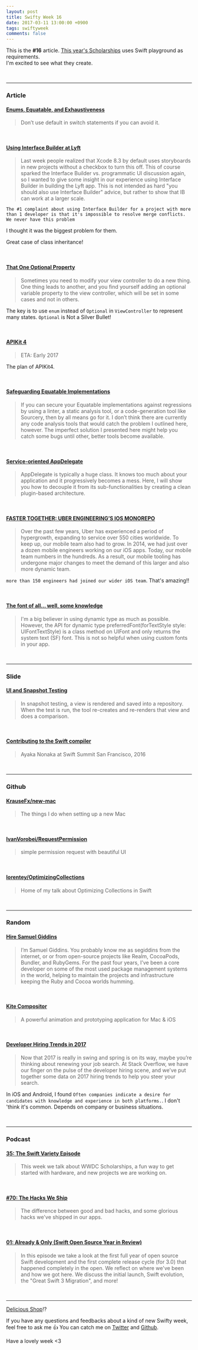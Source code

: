 ```yaml
---
layout: post
title: Swifty Week 16
date: 2017-03-11 13:00:00 +0900
tags: swiftyweek
comments: false
---
```


This is the **#16** article. [This year's Scholarships](https://developer.apple.com/wwdc/scholarships/) uses Swift playground as requirements.  
I'm excited to see what they create.

<br>

---

### Article

#### [Enums, Equatable, and Exhaustiveness](https://oleb.net/blog/2017/03/enums-equatable-exhaustiveness/)

> Donʼt use default in switch statements if you can avoid it.

<br>

#### [Using Interface Builder at Lyft](http://scottberrevoets.com/2017/03/06/using-interface-builder-at-lyft/)

> Last week people realized that Xcode 8.3 by default uses storyboards in new projects without a checkbox to turn this off. This of course sparked the Interface Builder vs. programmatic UI discussion again, so I wanted to give some insight in our experience using Interface Builder in building the Lyft app. This is not intended as hard "you should also use Interface Builder" advice, but rather to show that IB can work at a larger scale.

`The #1 complaint about using Interface Builder for a project with more than 1 developer is that it's impossible to resolve merge conflicts. We never have this problem`

I thought it was the biggest problem for them.

<script src="https://gist.github.com/pixyzehn/52393c08e5d7e98c2aef2d4a01933039.js"></script>

Great case of class inheritance!

<br>

#### [That One Optional Property](http://khanlou.com/2017/03/that-one-optional-property/)

> Sometimes you need to modify your view controller to do a new thing. One thing leads to another, and you find yourself adding an optional variable property to the view controller, which will be set in some cases and not in others.

The key is to use `enum` instead of `Optional` in `ViewController` to represent many states. `Optional` is Not a Silver Bullet!

<br>

#### [APIKit 4](https://gist.github.com/ishkawa/f5166f5fbd5a751c3eb7b40fc6b7d1f1)

> ETA: Early 2017

The plan of APIKit4.

<br>

#### [Safeguarding Equatable Implementations](https://oleb.net/blog/2017/03/dump-as-equatable-safeguard/)

> If you can secure your Equatable implementations against regressions by using a linter, a static analysis tool, or a code-generation tool like Sourcery, then by all means go for it. I donʼt think there are currently any code analysis tools that would catch the problem I outlined here, however. The imperfect solution I presented here might help you catch some bugs until other, better tools become available.

<br>

#### [Service-oriented AppDelegate](https://medium.com/ios-os-x-development/pluggableapplicationdelegate-e50b2c5d97dd#.fhb9ddyqn)

> AppDelegate is typically a huge class. It knows too much about your application and it progressively becomes a mess. Here, I will show you how to decouple it from its sub-functionalities by creating a clean plugin-based architecture.

<br>

#### [FASTER TOGETHER: UBER ENGINEERING’S IOS MONOREPO](https://eng.uber.com/ios-monorepo/)

> Over the past few years, Uber has experienced a period of hypergrowth, expanding to service over 550 cities worldwide. To keep up, our mobile team also had to grow. In 2014, we had just over a dozen mobile engineers working on our iOS apps. Today, our mobile team numbers in the hundreds. As a result, our mobile tooling has undergone major changes to meet the demand of this larger and also more dynamic team.

`more than 150 engineers had joined our wider iOS team`. That's amazing!!

<br>

#### [The font of all... well, some knowledge](http://www.apokrupto.com/blog-1/2017/3/11/the-font-of-all-well-some-knowledge)

> I'm a big believer in using dynamic type as much as possible. However, the API for dynamic type preferredFont(forTextStyle style: UIFontTextStyle) is a class method on UIFont and only returns the system text (SF) font. This is not so helpful when using custom fonts in your app.

<br>

---

### Slide

#### [UI and Snapshot Testing](https://realm.io/news/cmdu-conf-luis-ascorbe-ui-and-snapshottesting/)

> In snapshot testing, a view is rendered and saved into a repository. When the test is run, the tool re-creates and re-renders that view and does a comparison.

<br>

#### [Contributing to the Swift compiler](https://www.skilled.io/u/swiftsummit/contributing-to-the-swift-compiler)

> Ayaka Nonaka at Swift Summit San Francisco, 2016

<br>

---

### Github

#### [KrauseFx/new-mac](https://github.com/KrauseFx/new-mac)

> The things I do when setting up a new Mac

<br>

#### [IvanVorobei/RequestPermission](https://github.com/IvanVorobei/RequestPermission)

> simple permission request with beautiful UI

<br>

#### [lorentey/OptimizingCollections](https://github.com/lorentey/OptimizingCollections)

> Home of my talk about Optimizing Collections in Swift

<br>

---

### Random

#### [Hire Samuel Giddins](http://segiddins.me/hire/)

> I’m Samuel Giddins. You probably know me as segiddins from the internet, or or from open-source projects like Realm, CocoaPods, Bundler, and RubyGems. For the past four years, I’ve been a core developer on some of the most used package management systems in the world, helping to maintain the projects and infrastructure keeping the Ruby and Cocoa worlds humming.

<br>

#### [Kite Compositor](https://kiteapp.co/)

> A powerful animation and prototyping application for Mac & iOS

<br>

#### [Developer Hiring Trends in 2017](https://stackoverflow.blog/2017/03/09/developer-hiring-trends-2017/)

> Now that 2017 is really in swing and spring is on its way, maybe you’re thinking about renewing your job search. At Stack Overflow, we have our finger on the pulse of the developer hiring scene, and we’ve put together some data on 2017 hiring trends to help you steer your search.

In iOS and Android, I found `Often companies indicate a desire for candidates with knowledge and experience in both platforms.`. I don't 'think it's common. Depends on company or business situations.
 
<br>

---

### Podcast

#### [35: The Swift Variety Episode](https://spec.fm/podcasts/runtime/62259)

> This week we talk about WWDC Scholarships, a fun way to get started with hardware, and new projects we are working on.

<br>

#### [#70: The Hacks We Ship](https://www.relay.fm/radar/70)

> The difference between good and bad hacks, and some glorious hacks we've shipped in our apps.

<br>

#### [01: Already & Only (Swift Open Source Year in Review)](https://spec.fm/podcasts/swift-unwrapped/61184)

> In this episode we take a look at the first full year of open source Swift development and the first complete release cycle (for 3.0) that happened completely in the open. We reflect on where we've been and how we got here. We discuss the initial launch, Swift evolution, the "Great Swift 3 Migration", and more!

<br>

---

[Delicious Shop](https://shop.icio.us/)!?

If you have any questions and feedbacks about a kind of new Swifty week, feel free to ask me :+1:
You can catch me on [Twitter](https://twitter.com/pixyzehn) and [Github](https://github.com/pixyzehn).

Have a lovely week <3


